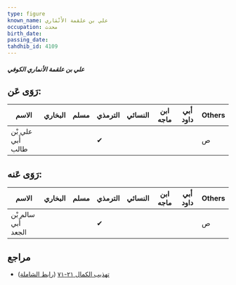 ```yaml
---
type: figure
known_name: علي بن علقمة الأَنْمَاري
occupation: محدث
birth_date:
passing_date:
tahdhib_id: 4109
---
```

##### علي بن علقمة الأنماري الكوفي

## رَوَى عَن:
| الاسم             | البخاري | مسلم | الترمذي | النسائي | ابن ماجه | أبي داود | Others |
| ----------------- | ------- | ---- | ------- | ------- | -------- | -------- | ------ |
| علي بْن أَبي طالب |         |      | ✔       |         |          |          | ص      |
## رَوَى عَنه:
| الاسم               | البخاري | مسلم | الترمذي | النسائي | ابن ماجه | أبي داود | Others |
| ------------------- | ------- | ---- | ------- | ------- | -------- | -------- | ------ |
| سالم بْن أَبي الجعد |         |      | ✔       |         |          |          | ص      |
## مراجع
- [تهذيب الكمال ٢١-٧١](obsidian://open?vault=Tahdhib-al-Kamal&file=Figures/٤١٠٩-علي%20بن%20علقمة%20الأنماري%20الكوفي) ([رابط الشاملة](https://shamela.ws/book/3722/10718))